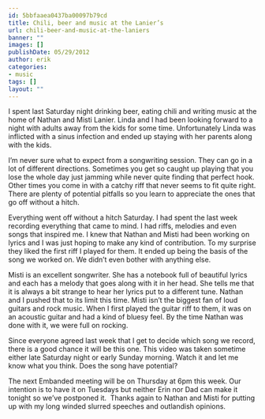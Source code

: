 ```yaml
---
id: 5bbfaaea0437ba00097b79cd
title: Chili, beer and music at the Lanier’s
url: chili-beer-and-music-at-the-laniers
banner: ""
images: []
publishDate: 05/29/2012
author: erik
categories:
- music
tags: []
layout: ""
---
```

I spent last Saturday night drinking beer, eating chili and writing music at the home of Nathan and Misti Lanier. Linda and I had been looking forward to a night with adults away from the kids for some time. Unfortunately Linda was inflicted with a sinus infection and ended up staying with her parents along with the kids.



I’m never sure what to expect from a songwriting session. They can go in a lot of different directions. Sometimes you get so caught up playing that you lose the whole day just jamming while never quite finding that perfect hook. Other times you come in with a catchy riff that never seems to fit quite right. There are plenty of potential pitfalls so you learn to appreciate the ones that go off without a hitch.

Everything went off without a hitch Saturday. I had spent the last week recording everything that came to mind. I had riffs, melodies and even songs that inspired me. I knew that Nathan and Misti had been working on lyrics and I was just hoping to make any kind of contribution. To my surprise they liked the first riff I played for them. It ended up being the basis of the song we worked on. We didn’t even bother with anything else.

Misti is an excellent songwriter. She has a notebook full of beautiful lyrics and each has a melody that goes along with it in her head. She tells me that it is always a bit strange to hear her lyrics put to a different tune. Nathan and I pushed that to its limit this time. Misti isn’t the biggest fan of loud guitars and rock music. When I first played the guitar riff to them, it was on an acoustic guitar and had a kind of bluesy feel. By the time Nathan was done with it, we were full on rocking.

Since everyone agreed last week that I get to decide which song we record, there is a good chance it will be this one. This video was taken sometime either late Saturday night or early Sunday morning. Watch it and let me know what you think. Does the song have potential?

The next Embanded meeting will be on Thursday at 6pm this week. Our intention is to have it on Tuesdays but neither Erin nor Dad can make it tonight so we’ve postponed it.  Thanks again to Nathan and Misti for putting up with my long winded slurred speeches and outlandish opinions.